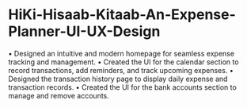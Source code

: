 # HiKi-Hisaab-Kitaab-An-Expense-Planner-UI-UX-Design

 •	Designed an intuitive and modern homepage for seamless expense tracking and management.
 • Created the UI for the calendar section to record transactions, add reminders, and track upcoming expenses.
 •	Designed the transaction history page to display daily expense and transaction records.
 •	Created the UI for the bank accounts section to manage and remove accounts.
